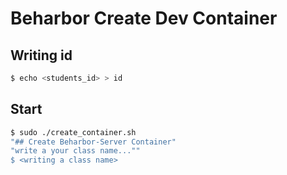 # Beharbor Create Dev Container 
## Writing id
```bash
$ echo <students_id> > id
```
## Start
```bash
$ sudo ./create_container.sh
"## Create Beharbor-Server Container"
"write a your class name...""
$ <writing a class name>
```